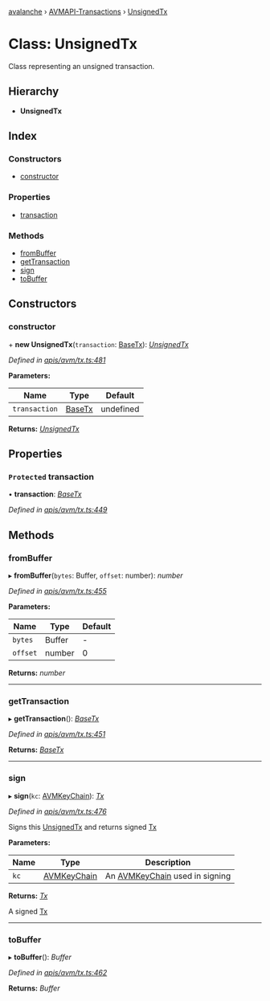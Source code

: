 [avalanche](../README.md) › [AVMAPI-Transactions](../modules/avmapi_transactions.md) › [UnsignedTx](avmapi_transactions.unsignedtx.md)

# Class: UnsignedTx

Class representing an unsigned transaction.

## Hierarchy

* **UnsignedTx**

## Index

### Constructors

* [constructor](avmapi_transactions.unsignedtx.md#constructor)

### Properties

* [transaction](avmapi_transactions.unsignedtx.md#protected-transaction)

### Methods

* [fromBuffer](avmapi_transactions.unsignedtx.md#frombuffer)
* [getTransaction](avmapi_transactions.unsignedtx.md#gettransaction)
* [sign](avmapi_transactions.unsignedtx.md#sign)
* [toBuffer](avmapi_transactions.unsignedtx.md#tobuffer)

## Constructors

###  constructor

\+ **new UnsignedTx**(`transaction`: [BaseTx](avmapi_transactions.basetx.md)): *[UnsignedTx](avmapi_transactions.unsignedtx.md)*

*Defined in [apis/avm/tx.ts:481](https://github.com/ava-labs/avalanche.js/blob/4d26b45/src/apis/avm/tx.ts#L481)*

**Parameters:**

Name | Type | Default |
------ | ------ | ------ |
`transaction` | [BaseTx](avmapi_transactions.basetx.md) | undefined |

**Returns:** *[UnsignedTx](avmapi_transactions.unsignedtx.md)*

## Properties

### `Protected` transaction

• **transaction**: *[BaseTx](avmapi_transactions.basetx.md)*

*Defined in [apis/avm/tx.ts:449](https://github.com/ava-labs/avalanche.js/blob/4d26b45/src/apis/avm/tx.ts#L449)*

## Methods

###  fromBuffer

▸ **fromBuffer**(`bytes`: Buffer, `offset`: number): *number*

*Defined in [apis/avm/tx.ts:455](https://github.com/ava-labs/avalanche.js/blob/4d26b45/src/apis/avm/tx.ts#L455)*

**Parameters:**

Name | Type | Default |
------ | ------ | ------ |
`bytes` | Buffer | - |
`offset` | number | 0 |

**Returns:** *number*

___

###  getTransaction

▸ **getTransaction**(): *[BaseTx](avmapi_transactions.basetx.md)*

*Defined in [apis/avm/tx.ts:451](https://github.com/ava-labs/avalanche.js/blob/4d26b45/src/apis/avm/tx.ts#L451)*

**Returns:** *[BaseTx](avmapi_transactions.basetx.md)*

___

###  sign

▸ **sign**(`kc`: [AVMKeyChain](avmapi_keychain.avmkeychain.md)): *[Tx](avmapi_transactions.tx.md)*

*Defined in [apis/avm/tx.ts:476](https://github.com/ava-labs/avalanche.js/blob/4d26b45/src/apis/avm/tx.ts#L476)*

Signs this [UnsignedTx](avmapi_transactions.unsignedtx.md) and returns signed [Tx](avmapi_transactions.tx.md)

**Parameters:**

Name | Type | Description |
------ | ------ | ------ |
`kc` | [AVMKeyChain](avmapi_keychain.avmkeychain.md) | An [AVMKeyChain](avmapi_keychain.avmkeychain.md) used in signing  |

**Returns:** *[Tx](avmapi_transactions.tx.md)*

A signed [Tx](avmapi_transactions.tx.md)

___

###  toBuffer

▸ **toBuffer**(): *Buffer*

*Defined in [apis/avm/tx.ts:462](https://github.com/ava-labs/avalanche.js/blob/4d26b45/src/apis/avm/tx.ts#L462)*

**Returns:** *Buffer*
